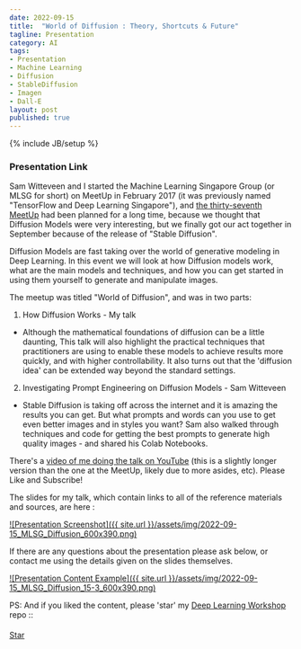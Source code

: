 ```yaml
---
date: 2022-09-15
title:  "World of Diffusion : Theory, Shortcuts & Future"
tagline: Presentation
category: AI
tags:
- Presentation
- Machine Learning
- Diffusion
- StableDiffusion
- Imagen
- Dall-E
layout: post
published: true
---
```

{% include JB/setup %}


### Presentation Link

Sam Witteveen and I started the Machine Learning Singapore Group (or MLSG for short) 
on MeetUp in February 2017 (it was previously named "TensorFlow and Deep Learning Singapore"),
and [the thirty-seventh MeetUp](https://www.meetup.com/machine-learning-singapore/events/288194473/) 
had been planned for a long time, because we thought that Diffusion Models were very interesting,
but we finally got our act together in September because of the release of "Stable Diffusion".

Diffusion Models are fast taking over the world of generative modeling 
in Deep Learning. In this event we will look at how Diffusion models work, 
what are the main models and techniques, and how you can get started 
in using them yourself to generate and manipulate images.

The meetup was titled "World of Diffusion", and was in two parts:

1. How Diffusion Works - My talk
  +  Although the mathematical foundations of diffusion can be a little daunting, 
     This talk will also highlight the practical techniques that practitioners 
     are using to enable these models to achieve results more quickly, 
     and with higher controllability.  It also turns out that the 'diffusion idea' 
     can be extended way beyond the standard settings.


2. Investigating Prompt Engineering on Diffusion Models - Sam Witteveen
  +  Stable Diffusion is taking off across the internet and it is amazing the results 
     you can get.  But what prompts and words can you use to get even better images 
     and in styles you want?  Sam also walked through techniques and code for getting 
     the best prompts to generate high quality images - and shared his Colab Notebooks.


There's a [video of me doing the talk on YouTube](https://youtu.be/hVk7Py1c24Q) (this is a slightly longer version than the one at the MeetUp,
likely due to more asides, etc).  Please Like and Subscribe! 


The slides for my talk, which contain links to all of the reference materials and sources, are here :

<a href="https://redcatlabs.com/2022-09-15_MLSG_Diffusion/#/diffusion-talk" target="_blank">
![Presentation Screenshot]({{ site.url }}/assets/img/2022-09-15_MLSG_Diffusion_600x390.png)
</a>

If there are any questions about the presentation please ask below, 
or contact me using the details given on the slides themselves.

<a href="https://redcatlabs.com/2022-09-15_MLSG_Diffusion/#/16/1" target="_blank">
![Presentation Content Example]({{ site.url }}/assets/img/2022-09-15_MLSG_Diffusion_15-3_600x390.png)
</a>


PS:  And if you liked the content, please 'star' my <a href="https://github.com/mdda/deep-learning-workshop" target="_blank">Deep Learning Workshop</a> repo ::
<!-- From :: https://buttons.github.io/ -->
<!-- Place this tag where you want the button to render. -->
<span style="position:relative;top:5px;">
<a aria-label="Star mdda/deep-learning-workshop on GitHub" data-count-aria-label="# stargazers on GitHub" data-count-api="/repos/mdda/deep-learning-workshop#stargazers_count" data-count-href="/mdda/deep-learning-workshop/stargazers" data-icon="octicon-star" href="https://github.com/mdda/deep-learning-workshop" class="github-button">Star</a>
<!-- Place this tag right after the last button or just before your close body tag. -->
<script async defer id="github-bjs" src="https://buttons.github.io/buttons.js"></script>
</span>

